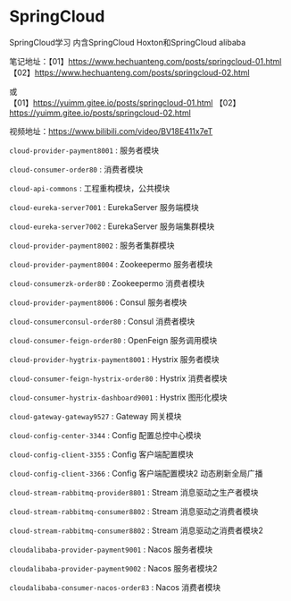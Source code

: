 # SpringCloud
SpringCloud学习
内含SpringCloud Hoxton和SpringCloud alibaba

笔记地址：【01】https://www.hechuanteng.com/posts/springcloud-01.html
         【02】https://www.hechuanteng.com/posts/springcloud-02.html

或        
        【01】https://yuimm.gitee.io/posts/springcloud-01.html
        【02】https://yuimm.gitee.io/posts/springcloud-02.html

视频地址：https://www.bilibili.com/video/BV18E411x7eT

`cloud-provider-payment8001` : 服务者模块

`cloud-consumer-order80`  : 消费者模块 

`cloud-api-commons`  : 工程重构模块，公共模块

`cloud-eureka-server7001`  : EurekaServer 服务端模块

`cloud-eureka-server7002`  : EurekaServer 服务端集群模块

`cloud-provider-payment8002`  : 服务者集群模块

`cloud-provider-payment8004`  : Zookeepermo 服务者模块

`cloud-consumerzk-order80`  : Zookeepermo 消费者模块

`cloud-provider-payment8006`  : Consul 服务者模块

`cloud-consumerconsul-order80`  : Consul 消费者模块

`cloud-consumer-feign-order80`  : OpenFeign 服务调用模块

`cloud-provider-hygtrix-payment8001`  : Hystrix 服务者模块

`cloud-consumer-feign-hystrix-order80`  : Hystrix 消费者模块

`cloud-consumer-hystrix-dashboard9001`  : Hystrix 图形化模块

`cloud-gateway-gateway9527`  : Gateway 网关模块

`cloud-config-center-3344`  : Config 配置总控中心模块

`cloud-config-client-3355`  : Config 客户端配置模块

`cloud-config-client-3366`  : Config 客户端配置模块2 动态刷新全局广播

`cloud-stream-rabbitmq-provider8801`  : Stream 消息驱动之生产者模块

`cloud-stream-rabbitmq-consumer8802`  : Stream 消息驱动之消费者模块

`cloud-stream-rabbitmq-consumer8802`  : Stream 消息驱动之消费者模块2

`cloudalibaba-provider-payment9001`  : Nacos 服务者模块

`cloudalibaba-provider-payment9002`  : Nacos 服务者模块2

`cloudalibaba-consumer-nacos-order83`  : Nacos 消费者模块